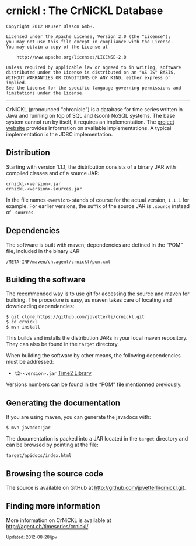 crnickl : The CrNiCKL Database
==============================

	Copyright 2012 Hauser Olsson GmbH.
	
	Licensed under the Apache License, Version 2.0 (the "License");
	you may not use this file except in compliance with the License.
	You may obtain a copy of the License at
	
    	http://www.apache.org/licenses/LICENSE-2.0

	Unless required by applicable law or agreed to in writing, software
	distributed under the License is distributed on an "AS IS" BASIS,
	WITHOUT WARRANTIES OR CONDITIONS OF ANY KIND, either express or implied.
	See the License for the specific language governing permissions and
	limitations under the License.

*** 

CrNiCKL (pronounced "chronicle") is a database for time series written in Java 
and running on top of SQL and (soon) NoSQL systems. The base system cannot run 
by itself, it requires an implementation. 
The [project website](http://agent.ch/timeseries/crnickl/)
provides information on available implementations. 
A typical implementation is the JDBC implementation.

Distribution
------------

Starting with version 1.1.1, the distribution consists of a binary JAR with 
compiled classes and of a source JAR:


	crnickl-<version>.jar
	crnickl-<version>-sources.jar

In the file names `<version>` stands of course for the actual version,
`1.1.1` for example. For earlier versions, the suffix of the source JAR 
is `.source` instead of `-sources`.    

Dependencies
------------

The software is built with maven; dependencies are defined in the <q>POM</q>
file, included in the binary JAR:

	/META-INF/maven/ch.agent/crnickl/pom.xml

Building the software
---------------------

The recommended way is to use [git](http://git-scm.com) for accessing the
source and [maven](<http://maven.apache.org/>) for building. The procedure 
is easy, as maven takes care of locating and downloading dependencies:

	$ git clone https://github.com/jpvetterli/crnickl.git
	$ cd crnickl
	$ mvn install

This builds and installs the distribution JARs in your local maven
repository. They can also be found in the `target` directory.

When building the software by other means, the following dependencies must be
addressed:

- `t2-<version>.jar` [Time2 Library](http://agent.ch/timeseries/t2/) 

Versions numbers can be found in the <q>POM</q> file mentionned previously. 

Generating the documentation
----------------------------

If you are using maven, you can generate the javadocs with:

	$ mvn javadoc:jar

The documentation is packed into a JAR located in the `target` directory
and can be browsed by pointing at the file:

	target/apidocs/index.html


Browsing the source code
------------------------

The source is available on GitHub at 
<http://github.com/jpvetterli/crnickl.git>.

Finding more information
------------------------

More information on CrNiCKL is available at 
<http://agent.ch/timeseries/crnickl/>.

<small>Updated: 2012-08-28/jpv</small>

<link rel="stylesheet" type="text/css" href="README.css"/>

